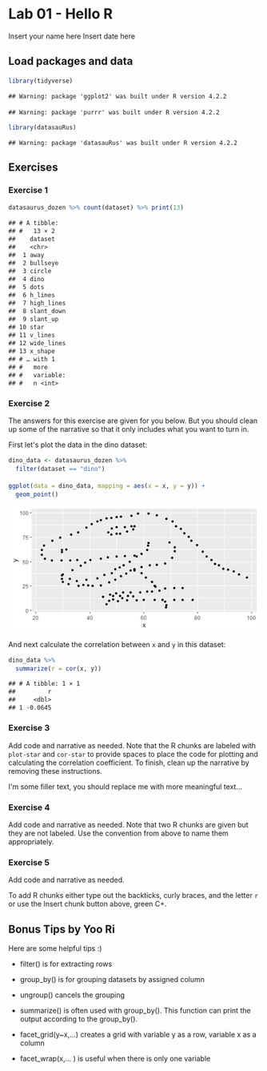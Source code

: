 # Lab 01 - Hello R

Insert your name here Insert date here

## Load packages and data

``` r
library(tidyverse) 
```

    ## Warning: package 'ggplot2' was built under R version 4.2.2

    ## Warning: package 'purrr' was built under R version 4.2.2

``` r
library(datasauRus)
```

    ## Warning: package 'datasauRus' was built under R version 4.2.2

## Exercises

### Exercise 1

``` r
datasaurus_dozen %>% count(dataset) %>% print(13)
```

    ## # A tibble:
    ## #   13 × 2
    ##    dataset   
    ##    <chr>     
    ##  1 away      
    ##  2 bullseye  
    ##  3 circle    
    ##  4 dino      
    ##  5 dots      
    ##  6 h_lines   
    ##  7 high_lines
    ##  8 slant_down
    ##  9 slant_up  
    ## 10 star      
    ## 11 v_lines   
    ## 12 wide_lines
    ## 13 x_shape   
    ## # … with 1
    ## #   more
    ## #   variable:
    ## #   n <int>

### Exercise 2

The answers for this exercise are given for you below. But you should clean up some of the narrative so that it only includes what you want to turn in.

First let's plot the data in the dino dataset:

``` r
dino_data <- datasaurus_dozen %>%
  filter(dataset == "dino")

ggplot(data = dino_data, mapping = aes(x = x, y = y)) +
  geom_point()
```

![](lab-01-hello-r_files/figure-gfm/plot-dino-1.png)<!-- -->

And next calculate the correlation between `x` and `y` in this dataset:

``` r
dino_data %>%
  summarize(r = cor(x, y))
```

    ## # A tibble: 1 × 1
    ##         r
    ##     <dbl>
    ## 1 -0.0645

### Exercise 3

Add code and narrative as needed. Note that the R chunks are labeled with `plot-star` and `cor-star` to provide spaces to place the code for plotting and calculating the correlation coefficient. To finish, clean up the narrative by removing these instructions.

I'm some filler text, you should replace me with more meaningful text...

### Exercise 4

Add code and narrative as needed. Note that two R chunks are given but they are not labeled. Use the convention from above to name them appropriately.

### Exercise 5

Add code and narrative as needed.

To add R chunks either type out the backticks, curly braces, and the letter `r` or use the Insert chunk button above, green C+.

## Bonus Tips by Yoo Ri

Here are some helpful tips :)

-   filter() is for extracting rows

-   group_by() is for grouping datasets by assigned column

-   ungroup() cancels the grouping

-   summarize() is often used with group_by(). This function can print the output according to the group_by().

-   facet_grid(y\~x,...) creates a grid with variable y as a row, variable x as a column

-   facet_wrap(x,... ) is useful when there is only one variable
